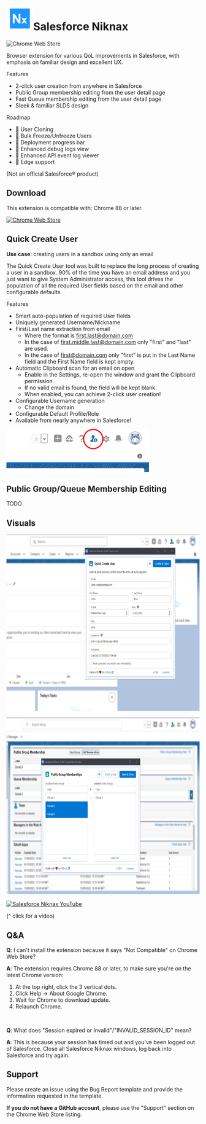 <img align="left" width="70" height="70" src="branding\store\icon.png">

# Salesforce Niknax

![Chrome Web Store](https://img.shields.io/chrome-web-store/v/oppifclggmgkdnafjhcjojmmiegomlio?style=flat-square)

Browser extension for various QoL improvements in Salesforce, with emphasis on familiar design and excellent UX.

Features
 - 2-click user creation from anywhere in Salesforce
 - Public Group membership editing from the user detail page
 - Fast Queue membership editing from the user detail page
 - Sleek & familiar SLDS design

Roadmap
 - 🔄 User Cloning
 - 🔄 Bulk Freeze/Unfreeze Users
 - 🔄 Deployment progress bar
 - 🔄 Enhanced debug logs view
 - 🔄 Enhanced API event log viewer
 - 🔄 Edge support

(Not an official Salesforce® product)

## Download

This extension is compatible with: Chrome 88 or later.

<a href="https://chrome.google.com/webstore/detail/salesforce-niknax/oppifclggmgkdnafjhcjojmmiegomlio">

![Chrome Web Store](https://storage.googleapis.com/chrome-gcs-uploader.appspot.com/image/WlD8wC6g8khYWPJUsQceQkhXSlv1/mPGKYBIR2uCP0ApchDXE.png)

</a>

## Quick Create User

**Use case**: creating users in a sandbox using only an email

The Quick Create User tool was built to replace the long process of creating a user in a sandbox. 90% of the time you have an email address and you just want to give System Administrator access, this tool drives the population of all the required User fields based on the email and other configurable defaults.

Features
 - Smart auto-population of required User fields
 - Uniquely generated Username/Nickname
 - First/Last name extraction from email
   - Where the format is first.last@domain.com
   - In the case of first.middle.last@domain.com only "first" and "last" are used.
   - In the case of first@domain.com only "first" is put in the Last Name field and the First Name field is kept empty.
 - Automatic Clipboard scan for an email on open
   - Enable in the Settings, re-open the window and grant the Clipboard permission.
   - If no valid email is found, the field will be kept blank.
   - When enabled, you can achieve 2-click user creation!
 - Configurable Username generation
   - Change the domain
 - Configurable Default Profile/Role
 - Available from nearly anywhere in Salesforce!

<img src="branding/other/quick-create-user-button.png">

## Public Group/Queue Membership Editing

TODO

## Visuals

<p>
    <img src="branding/store/quick-create-user.png" height="460">
</p>

<p>
    <img src="branding/store/memberships-group.png" height="460">
</p>

[![Salesforce Niknax YouTube](https://img.youtube.com/vi/XXYy9Lf_ACQ/0.jpg)](https://www.youtube.com/watch?v=XXYy9Lf_ACQ)

(^ click for a video)

## Q&A

**Q**: I can't install the extension because it says "Not Compatible" on Chrome Web Store?

**A**: The extension requires Chrome 88 or later, to make sure you're on the latest Chrome version:
1. At the top right, click the 3 vertical dots.
2. Click Help -> About Google Chrome.
3. Wait for Chrome to download update.
4. Relaunch Chrome.

<br />

**Q**: What does "Session expired or invalid"/"INVALID_SESSION_ID" mean?

**A**: This is because your session has timed out and you've been logged out of Salesforce. Close all Salesforce Niknax windows, log back into Salesforce and try again.

## Support

Please create an issue using the Bug Report template and provide the information requested in the template.

**If you do not have a GitHub account**, please use the "Support" section on the Chrome Web Store listing.
